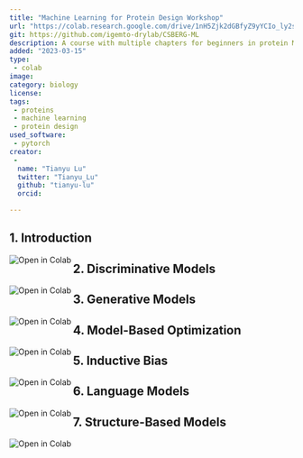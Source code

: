 ```yaml
---
title: "Machine Learning for Protein Design Workshop"
url: "https://colab.research.google.com/drive/1nH5Zjk2dGBfyZ9yYCIo_ly2sixzc-4IM?usp=sharing#scrollTo=Kzb-Ze-RezIp"
git: https://github.com/igemto-drylab/CSBERG-ML
description: A course with multiple chapters for beginners in protein ML. Covers Discriminative models, generative models, language models and structure based models.
added: "2023-03-15"
type: 
 - colab
image: 
category: biology
license: 
tags: 
 - proteins
 - machine learning
 - protein design
used_software:
 - pytorch
creator: 
 - 
  name: "Tianyu Lu"
  twitter: "Tianyu_Lu"
  github: "tianyu-lu"
  orcid: 

---
```

## 1. Introduction
<a href="https://colab.research.google.com/drive/1-JNu97Qwa0jad34M7gP7Vv7fBlSnIYtO?usp=sharing"><img align="left" src="https://colab.research.google.com/assets/colab-badge.svg" alt="Open in Colab" title="Open in Google Colaboratory"></a>
## 2. Discriminative Models
<a href="https://colab.research.google.com/drive/1WjY0-9G84Ch8UKIcLvYJoIiqbDq9oF2s?usp=sharing"><img align="left" src="https://colab.research.google.com/assets/colab-badge.svg" alt="Open in Colab" title="Open in Google Colaboratory"></a>

## 3. Generative Models
<a href="https://colab.research.google.com/drive/1oABhP_qsWOMc6QQCa526fVK781fn5ty8?usp=sharing"><img align="left" src="https://colab.research.google.com/assets/colab-badge.svg" alt="Open in Colab" title="Open in Google Colaboratory"></a>


## 4. Model-Based Optimization
<a href="https://colab.research.google.com/drive/1GoDlWWyYHRDie4eu3fY5nnNVXDioj855?usp=sharing"><img align="left" src="https://colab.research.google.com/assets/colab-badge.svg" alt="Open in Colab" title="Open in Google Colaboratory"></a>


## 5. Inductive Bias
<a href="https://colab.research.google.com/drive/1JlDizGJGyyMMrIE8jP6v5T69oWSseWMq?usp=sharing"><img align="left" src="https://colab.research.google.com/assets/colab-badge.svg" alt="Open in Colab" title="Open in Google Colaboratory"></a>


## 6. Language Models
<a href="https://colab.research.google.com/drive/1iSy0kcTh88XSJ8cwxw2MXoChaAFJ1bmO?usp=sharing"><img align="left" src="https://colab.research.google.com/assets/colab-badge.svg" alt="Open in Colab" title="Open in Google Colaboratory"></a>


## 7. Structure-Based Models
<a href="https://colab.research.google.com/drive/1aEnGrTI6_noNfVj_5TeORT8XtFA0fIT2?usp=sharing"><img align="left" src="https://colab.research.google.com/assets/colab-badge.svg" alt="Open in Colab" title="Open in Google Colaboratory"></a>
